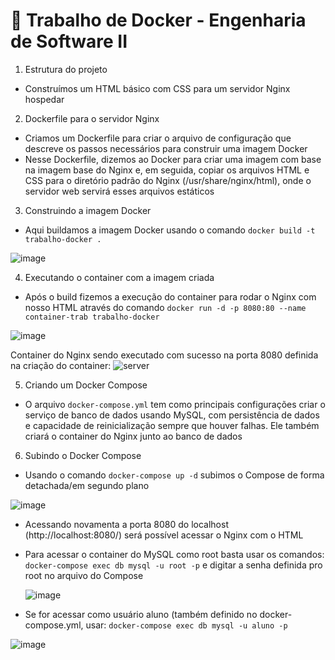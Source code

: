 # 🐳 Trabalho de Docker - Engenharia de Software II

1. Estrutura do projeto
 + Construímos um HTML básico com CSS para um servidor Nginx hospedar

2. Dockerfile para o servidor Nginx
  + Criamos um Dockerfile para criar o arquivo de configuração que descreve os passos necessários para construir uma imagem Docker
  + Nesse Dockerfile, dizemos ao Docker para criar uma imagem com base na imagem base do Nginx e, em seguida, copiar os arquivos HTML e CSS para o diretório padrão do Nginx (/usr/share/nginx/html), onde o servidor web servirá esses arquivos estáticos

3. Construindo a imagem Docker
  + Aqui buildamos a imagem Docker usando o comando ``docker build -t trabalho-docker .``

![image](https://github.com/CarolinaSFreitas/docker-trab/assets/99994934/1aa7efb6-cc25-4cba-b5d2-09d9f3b90658)

4. Executando o container com a imagem criada
 + Após o build fizemos a execução do container para rodar o Nginx com nosso HTML através do comando ``docker run -d -p 8080:80 --name container-trab trabalho-docker``

![image](https://github.com/CarolinaSFreitas/docker-trab/assets/99994934/6c59d858-f564-464f-80bb-0b74000a553f)

Container do Nginx sendo executado com sucesso na porta 8080 definida na criação do container:
![server](https://github.com/CarolinaSFreitas/docker-trab/assets/99994934/0ce39527-3a5c-4117-ae6e-5bd20ce8323f)

5. Criando um Docker Compose
 + O arquivo ``docker-compose.yml`` tem como principais configurações criar o serviço de banco de dados usando MySQL, com persistência de dados e capacidade de reinicialização sempre que houver falhas. Ele também criará o container do Nginx junto ao banco de dados

6. Subindo o Docker Compose
 + Usando o comando ``docker-compose up -d`` subimos o Compose de forma detachada/em segundo plano 

![image](https://github.com/CarolinaSFreitas/docker-trab/assets/99994934/3d24fcf6-edaf-4f6d-9556-36c8dde0b915)

+ Acessando novamenta a porta 8080 do localhost (http://localhost:8080/) será possível acessar o Nginx com o HTML 
+ Para acessar o container do MySQL como root basta usar os comandos: ``docker-compose exec db mysql -u root -p`` e digitar a senha definida pro root no arquivo do Compose
   
  ![image](https://github.com/CarolinaSFreitas/docker-trab/assets/99994934/5b055952-9028-4415-b53c-5925e7d5d1d1)

+ Se for acessar como usuário aluno (também definido no docker-compose.yml, usar: ``docker-compose exec db mysql -u aluno -p``

![image](https://github.com/CarolinaSFreitas/docker-trab/assets/99994934/b7d9f810-7dc2-4945-9448-2287d19b8698)


  
